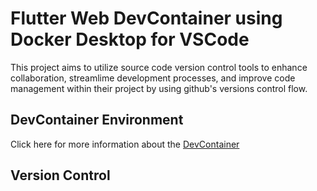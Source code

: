 # Flutter Web DevContainer using Docker Desktop for VSCode
This project aims to utilize source code version control tools to enhance collaboration, streamlime development processes, and improve code management within their project by using github's versions control flow.

## DevContainer Environment
Click here for more information about the [DevContainer](docs/DevContainer.md)

## Version Control

